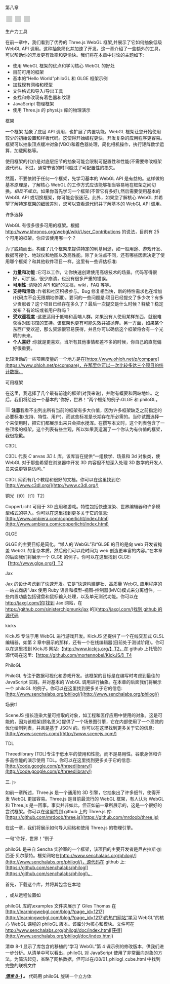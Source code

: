 第八章

![image](img/frontdot.jpg)

生产力工具

在前一章中，我们看到了优秀的 Three.js WebGL 框架,并展示了它如何抽象低级 WebGL API 调用。这种抽象简化并加速了开发。这一章介绍了一些额外的工具，可以帮助你的开发更有效率和更愉快。我们将在本章中讨论的主题如下:

*   使用 WebGL 框架的优点和学习核心 WebGL 的好处
*   目前可用的框架
*   基本的“Hello World”philoGL 和 GLGE 框架示例
*   加载现有网格和模型
*   文件格式和导入/导出工具
*   查找和修改现有着色器和纹理
*   JavaScript 物理框架
*   使用 Three.js 的 physi.js 库的物理演示

框架

一个框架 抽象了底层 API 调用，也扩展了内置功能。WebGL 框架让您开始使用较少的初始设置和样板代码。这使得开始编程更快，开发复杂的应用程序更容易。框架可以抽象顶点缓冲对象(VBO)和着色器处理，简化相机操作，执行矩阵数学运算，加载网格等。

使用框架的代价是对底层细节的抽象可能会限制可配置性和性能(不需要修改框架源代码)。不过，通常节省的时间超过了可配置性的损失。

然而，不要依附于任何一个框架，先学习基本的 WebGL API 是有益的。这样做的基本原理是，了解核心 WebGL 的工作方式应该能够相当容易地在框架之间切换。*相反不成立*。如果你首先学习一个框架(不管它有多好),然后需要使用基本的 WebGL API 或切换框架，你可能会很迷茫。此外，如果您了解核心 WebGL 并希望了解特定框架的细微差别，您可以查看源代码并了解基本的 WebGL API 调用。

许多选择

WebGL 有很多很多可用的框架。根据 http://www.khronos.org/webgl/wiki/User_Contributions 的说法，目前有 25 个可用的框架。你应该使用哪一个？

为了脱颖而出，构建了几个框架来提供特定的利基用途，如一般用途、游戏开发、数据可视化、地球仪和地图以及高性能。除了关注点不同，还有哪些因素决定了使用哪个框架？和其他软件项目一样，这里有一些评估标准:

*   **力量和功能** :它可以工作，让你快速创建使用高级技术的场景。代码写得很好，可扩展，很少崩溃，也没有很多严重的错误。
*   **可用性** :清晰的 API 和好的文档，wiki，FAQ 等等。
*   **支持和活动** :作者和社区积极参与。Bug 修复相当快，新的特性需求也在增加(代码库不会无限期地停滞)。要问的一些问题是:项目已经提交了多少次？有多少贡献者？这个项目已经存在多久了？最后一次提交是什么时候？释放？稳定发布？有论坛或者用户群吗？
*   **受欢迎程度** :这更适用于低端和高端人群。如果没有人使用某样东西，就很难获得对图书馆的支持。该框架也更有可能失效并被抛弃。另一方面，如果某个东西广受欢迎，那么资源很容易获得，并且你可以确信这个框架将会有一个光明的未来。
*   **个人喜好** :你就是更喜欢。当所有其他事情都差不多的时候，你自己的直觉偏好很重要。

比较活动的一些项目度量的一个地方是在[https://www.ohloh.net/p/compare](https://www.ohloh.net/p/compare)，在那里你可以一次比较多达三个项目的统计数据。

可用框架

在这里，我选择了几个最有前途的框架(对我来说)，并附有概要和网站地址。之后，我们将给出一个基本的“你好，世界！”两个框架的例子:GLGE 和 philoGL。

![image](img/sq.jpg) **注意**我看不出列出所有当前的框架有多大价值，因为许多框架缺乏之前指定的必要标准(支持、特性、用户)，而这些标准是长期存在所必需的。当你试图选择一个来使用时，把它们都展示出来只会把水搅浑。在撰写本文时，这个列表包含了一些顶级的框架。这个列表有些主观，所以如果我遗漏了一个你认为有价值的框架，我很抱歉。

C3DL

C3DL 代表 *C* anvas *3D L* 库。该库旨在提供“一组数学、场景和 3d 对象类，使 WebGL 对于那些希望在浏览器中开发 3D 内容但不想深入处理 3D 数学的开发人员来说更容易访问。”

C3DL 网页有几个教程和很好的文档。你可以在这里找到它:[http://www.c3dl.org/](http://www.c3dl.org/)

铜光〔t0〕〔t1〕T2〕

CopperLicht 可用于 3D 应用和游戏。特性包括快速渲染、世界编辑器和许多模型格式的导入。你可以在这里找到更多关于它的信息:[http://www.ambiera.com/copperlicht/index.html](http://www.ambiera.com/copperlicht/index.html)

GLGE

GLGE 的主要目标是简化。“懒人的 WebGL”和“GLGE 的目的是向 web 开发者掩盖 WebGL 的复杂本质，然后他们可以花时间为 web 创造更丰富的内容。”在本章的后面我们将展示一个 GLGE 的例子。你可以在这里找到 GLGE:【http://www.glge.org/】T2

Jax

Jax 的设计考虑到了快速开发。它是“快速构建健壮、高质量 WebGL 应用程序的一站式商店”Jax 使用 Ruby 语言和模型-视图-控制器(MVC)模式来分离组件。一些内置功能包括键盘和鼠标输入处理，以及单元测试功能。你可以在 http://jaxgl.com/的[找到 Jax 网站，在 https://github.com/sinisterchipmunk/jax 的](http://jaxgl.com/)[找到 github 的源代码](https://github.com/sinisterchipmunk/jax)

kicks

KickJS 专注于用 WebGL 进行游戏开发。KickJS 还提供了一个在线交互式 GLSL 编辑器，如第 2 章中展示的那样，还有一个在线编辑器(目前处于测试阶段)。你可以在这里找到 KickJS 网站:【http://www.kickjs.org/】T2，在 github 上托管的源代码在这里:【https://github.com/mortennobel/KickJS/】T4

PhiloGL

PhiloGL 专注于数据可视化和游戏开发。该框架的目标是在编写时考虑到最佳的 JavaScript 实践，并对基本的 WebGL 调用进行抽象。在本章的后面我们将展示一个 philoGL 的例子。你可以在这里找到更多关于它的信息:[http://www.senchalabs.org/philogl/](http://www.senchalabs.org/philogl/)

场景t1

SceneJS 擅长渲染大量可拾取的对象，如工程和医疗应用中使用的对象。这是可能的，因为该框架(顾名思义)提供了一个场景图引擎，它在内部使用了一个高效的优化绘制列表，并且是基于 JSON 的。你可以在这里找到更多关于它的信息:[http://www.scenejs.com/](http://www.scenejs.com/)

TDL

Threedlibrary (TDL)专注于低水平的使用和性能，而不是易用性。谷歌身体和许多高性能的演示使用 TDL。你可以在这里找到更多关于它的信息:[http://code.google.com/p/threedlibrary/](http://code.google.com/p/threedlibrary/)

三. js

如前一章所述，Three.js 是一个通用的 3D 引擎，它抽象出了许多细节，使得开发 WebGL 更加容易。Three.js 是目前最流行的 WebGL 框架，有人认为 WebGL 和 Three.js 是一回事。事实并非如此，但正如前一章所展示的，这是一个很好的尝试框架。你可以在这里找到 github 上的 Three.js 库:[https://github.com/mrdoob/three.js](https://github.com/mrdoob/three.js)

在这一章，我们将展示如何导入网格和使用 Three.js 的物理引擎。

一句“你好，世界！”例子

philoGL 是来自 Sencha 实验室的一个框架，该项目的主要开发者是尼古拉斯·加西亚·贝尔蒙特。框架网站在[http://www.senchalabs.org/philogl/](http://www.senchalabs.org/philogl/)，源代码在 github 上:[https://github.com/senchalabs/philogl](https://github.com/senchalabs/philogl)。

首先，下载这个库，并将其包含在本地

，或从远程位置如

philoGL 库的\examples 文件夹展示了 Giles Thomas 在[http://learningwebgl.com/blog/?page_id=1217](http://learningwebgl.com/blog/?page_id=1217)的热门网站“学习 WebGL”的核心 WebGL 课程的 philoGL 版本。该库分为核心和模块。文件可在 http://www.senchalabs.org/philogl/doc/index.html[获得](http://www.senchalabs.org/philogl/doc/index.html)

清单 8-1 显示了库包含的移植的“学习 WebGL”第 4 课示例的修改版本，供我们进一步分析。从清单中可以看出，philoGL 对 JavaScript 使用了非常面向对象的方法。为简洁起见，省略了网格数据，但可以在/08/01_philogl_cube.html 中找到完整的联机文件

***[清单 8-1](#_list1) 。*** 代码用 philoGL 旋转一个立方体

<title>Philo cube 试验</title>